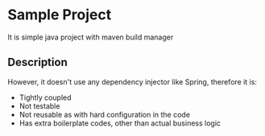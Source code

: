 # Sample Project
It is simple java project with maven build manager

## Description
However, it doesn't use any dependency injector like Spring, therefore it is:
- Tightly coupled 
- Not testable
- Not reusable as with hard configuration in the code
- Has extra boilerplate codes, other than actual business logic

